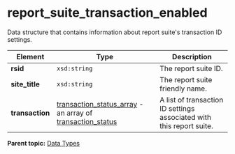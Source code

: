# report\_suite\_transaction\_enabled

Data structure that contains information about report suite's transaction ID settings.

|Element|Type|Description|
|-------|----|-----------|
|**rsid** |`xsd:string` | The report suite ID. |
|**site\_title** |`xsd:string` | The report suite friendly name. |
|**transaction** | [transaction\_status\_array](r_transaction_status_array.md#) - an array of [transaction\_status](r_transaction_status.md#) | A list of transaction ID settings associated with this report suite. |

**Parent topic:** [Data Types](../data_types/c_datatypes.md)

